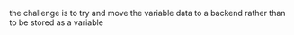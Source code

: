 the challenge is to try and move the variable data to a backend rather than to be stored as a variable
